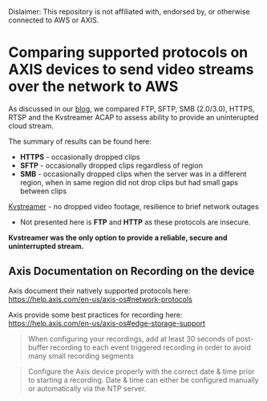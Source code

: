 Dislaimer: This repository is not affiliated with, endorsed by, or otherwise connected to AWS or AXIS.

# Comparing supported protocols on AXIS devices to send video streams over the network to AWS 

As discussed in our [blog](https://benjamin-lowe.medium.com/how-best-to-stream-video-to-the-cloud-using-axis-devices-463a7f2e00c6), we compared FTP, SFTP, SMB (2.0/3.0), HTTPS, RTSP and the Kvstreamer ACAP to assess ability to provide an uninterupted cloud stream.

The summary of results can be found here:

- **HTTPS** - occasionally dropped clips 
- **SFTP** - occasionally dropped clips regardless of region
- **SMB** - occasionally dropped clips when the server was in a different region, when in same region did not drop clips but had small gaps between clips

[Kvstreamer](https://kvstreamer.scoville.jp/) - no dropped video footage, resilience to brief network outages 

- Not presented here is **FTP** and **HTTP** as these protocols are insecure.

**Kvstreamer was the only option to provide a reliable, secure and uninterrupted stream.** 

## Axis Documentation on Recording on the device 

Axis document their natively supported protocols here: https://help.axis.com/en-us/axis-os#network-protocols

Axis provide some best practices for recording here: https://help.axis.com/en-us/axis-os#edge-storage-support

> When configuring your recordings, add at least 30 seconds of post-buffer recording to each event triggered recording in order to avoid many small recording segments

> Configure the Axis device properly with the correct date & time prior to starting a recording. Date & time can either be configured manually or automatically via the NTP server.
